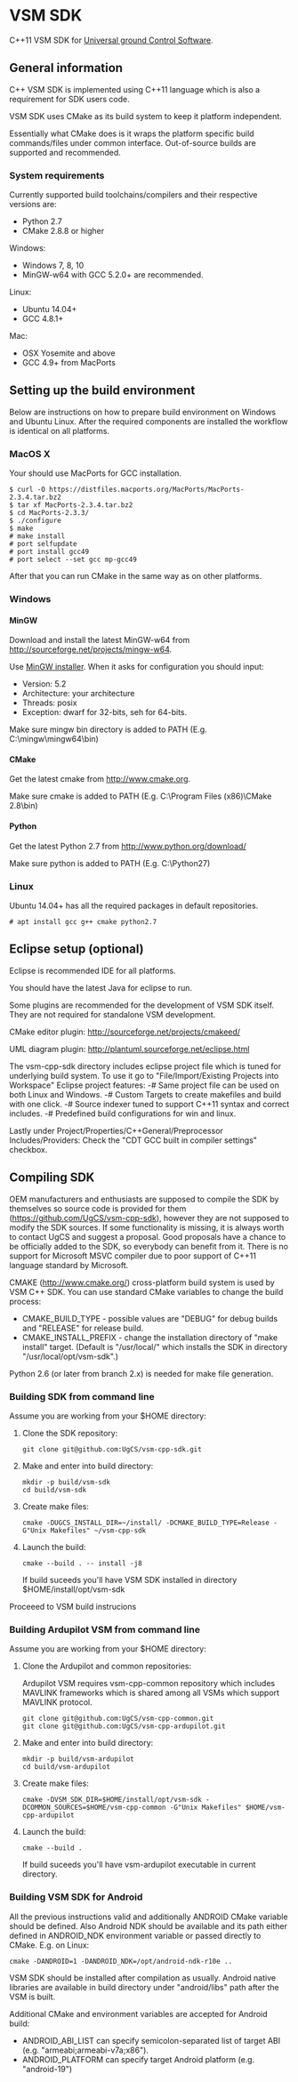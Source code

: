 # VSM SDK

C++11 VSM SDK for [Universal ground Control Software](http://www.ugcs.com/ "UgCS").

## General information

C++ VSM SDK is implemented using C++11 language which is also a requirement
for SDK users code.

VSM SDK uses CMake as its build system to keep it platform independent.

Essentially what CMake does is it wraps the platform specific build
commands/files under common interface. Out-of-source builds are supported and recommended.

### System requirements

Currently supported build toolchains/compilers and their respective versions are:
- Python 2.7
- CMake 2.8.8 or higher

Windows:
- Windows 7, 8, 10 
- MinGW-w64 with GCC 5.2.0+ are recommended.

Linux:
- Ubuntu 14.04+
- GCC 4.8.1+

Mac:
- OSX Yosemite and above
- GCC 4.9+ from MacPorts


## Setting up the build environment

Below are instructions on how to prepare build environment on Windows and Ubuntu Linux.
After the required components are installed the workflow is identical on all platforms.

### MacOS X

Your should use MacPorts for GCC installation.


    $ curl -O https://distfiles.macports.org/MacPorts/MacPorts-2.3.4.tar.bz2
    $ tar xf MacPorts-2.3.4.tar.bz2
    $ cd MacPorts-2.3.3/
    $ ./configure
    $ make
    # make install
    # port selfupdate
    # port install gcc49
    # port select --set gcc mp-gcc49


After that you can run CMake in the same way as on other platforms.

### Windows
#### MinGW

Download and install the latest MinGW-w64 from
http://sourceforge.net/projects/mingw-w64.

Use [MinGW installer](http://sourceforge.net/projects/mingw-w64/files/Toolchains%20targetting%20Win32/Personal%20Builds/mingw-builds/installer).
When it asks for configuration you should input:
 - Version: 5.2
 - Architecture: your architecture
 - Threads: posix
 - Exception: dwarf for 32-bits, seh for 64-bits.

Make sure mingw bin directory is added to PATH (E.g. C:\\mingw\\mingw64\\bin)

#### CMake

Get the latest cmake from http://www.cmake.org.

Make sure cmake is added to PATH (E.g. C:\\Program Files (x86)\\CMake 2.8\\bin)

#### Python

Get the latest Python 2.7 from http://www.python.org/download/

Make sure python is added to PATH (E.g. C:\\Python27)

### Linux

Ubuntu 14.04+ has all the required packages in default repositories.

    # apt install gcc g++ cmake python2.7


## Eclipse setup (optional)

Eclipse is recommended IDE for all platforms.

You should have the latest Java for eclipse to run.

Some plugins are recommended for the development of VSM SDK itself. They are not
required for standalone VSM development.

CMake editor plugin: http://sourceforge.net/projects/cmakeed/

UML diagram plugin: http://plantuml.sourceforge.net/eclipse.html

The vsm-cpp-sdk directory includes eclipse project file which is tuned
for underlying build system.
To use it go to "File/Import/Existing Projects into Workspace"
Eclipse project features:
 -# Same project file can be used on both Linux and Windows.
 -# Custom Targets to create makefiles and build with one click.
 -# Source indexer tuned to support C++11 syntax and correct includes.
 -# Predefined build configurations for win and linux.
 
Lastly under Project/Properties/C++General/Preprocessor Includes/Providers:
Check the "CDT GCC built in compiler settings" checkbox.

## Compiling SDK

OEM manufacturers and enthusiasts are supposed to compile the SDK by themselves
so source code is provided for them (https://github.com/UgCS/vsm-cpp-sdk),
however they are not supposed to modify the SDK sources. If some functionality
is missing, it is always worth to contact UgCS and suggest a proposal. Good
proposals have a chance to be officially added to the SDK, so everybody can
benefit from it. There is no support for Microsoft MSVC compiler due to poor support
of C++11 language standard by Microsoft.

CMAKE (http://www.cmake.org/) cross-platform build system is used by VSM C++
SDK. You can use standard CMake variables to change the build process:

 - CMAKE_BUILD_TYPE - possible values are "DEBUG" for debug
builds and "RELEASE" for release build.
 - CMAKE_INSTALL_PREFIX - change the installation directory of "make install" target.
(Default is "/usr/local/" which installs the SDK in directory "/usr/local/opt/vsm-sdk".)

Python 2.6 (or later from branch 2.x) is needed for make file generation.

### Building SDK from command line

Assume you are working from your $HOME directory:

1) Clone the SDK repository:
	
       git clone git@github.com:UgCS/vsm-cpp-sdk.git
   
2) Make and enter into build directory:

       mkdir -p build/vsm-sdk
       cd build/vsm-sdk

3) Create make files:

       cmake -DUGCS_INSTALL_DIR=~/install/ -DCMAKE_BUILD_TYPE=Release -G"Unix Makefiles" ~/vsm-cpp-sdk

4) Launch the build:

       cmake --build . -- install -j8

	If build suceeds you'll have VSM SDK installed in directory $HOME/install/opt/vsm-sdk
   
Proceeed to VSM build instrucions

### Building Ardupilot VSM from command line

Assume you are working from your $HOME directory:

1) Clone the Ardupilot and common repositories:

    Ardupilot VSM requires vsm-cpp-common repository which includes MAVLINK frameworks which is shared among all VSMs which support MAVLINK protocol.

       git clone git@github.com:UgCS/vsm-cpp-common.git
       git clone git@github.com:UgCS/vsm-cpp-ardupilot.git
   
2) Make and enter into build directory:

       mkdir -p build/vsm-ardupilot
       cd build/vsm-ardupilot

3) Create make files:

       cmake -DVSM_SDK_DIR=$HOME/install/opt/vsm-sdk -DCOMMON_SOURCES=$HOME/vsm-cpp-common -G"Unix Makefiles" $HOME/vsm-cpp-ardupilot

4) Launch the build:

       cmake --build .

	If build suceeds you'll have vsm-ardupilot executable in current directory.

### Building VSM SDK for Android

All the previous instructions valid and additionally ANDROID CMake variable should
be defined. Also Android NDK should be available and its path either defined in
ANDROID_NDK environment variable or passed directly to CMake. E.g. on Linux:

    cmake -DANDROID=1 -DANDROID_NDK=/opt/android-ndk-r10e ..

VSM SDK should be installed after compilation as usually. Android native
libraries are available in build directory under "android/libs" path after the
VSM is built.

Additional CMake and environment variables are accepted for Android build:

 - ANDROID_ABI_LIST can specify semicolon-separated list of target ABI (e.g. "armeabi;armeabi-v7a;x86").
 - ANDROID_PLATFORM can specify target Android platform (e.g. "android-19")

